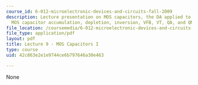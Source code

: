 ```yaml
---
course_id: 6-012-microelectronic-devices-and-circuits-fall-2009
description: Lecture presentation on MOS capacitors, the DA applied to two-terminal
  MOS capacitor accumulation, depletion, inversion, VFB, VT, QA, and QN.
file_location: /coursemedia/6-012-microelectronic-devices-and-circuits-fall-2009/42c863e2e1e9744ce6b797646a30e463_MIT6_012F09_lec09.pdf
file_type: application/pdf
layout: pdf
title: Lecture 9 - MOS Capacitors I
type: course
uid: 42c863e2e1e9744ce6b797646a30e463

---
```

None